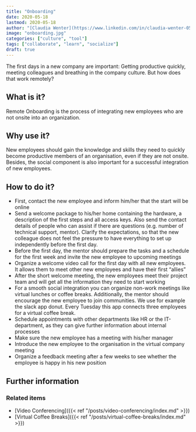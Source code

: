 ```yaml
---
title: "Onboarding"
date: 2020-05-18
lastmod: 2020-05-18
author: "[Claudia Wenter](https://www.linkedin.com/in/claudia-wenter-059306139/)"
image: "onboarding.jpg"
categories: ["culture", "tool"]
tags: ["collaborate", "learn", "socialize"]
draft: true
---
```


The first days in a new company are important: Getting productive quickly, meeting colleagues and breathing in the company culture. But how does that work remotely?

<!--more-->

## What is it?

Remote Onboarding is the process of integrating new employees who are not onsite into an organization.

## Why use it?

New employees should gain the knowledge and skills they need to quickly become productive members of an organisation, even if they are not onsite. Besides, the social component is also important for a successful integration of new employees.

## How to do it?

* First, contact the new employee and inform him/her that the start will be online
* Send a welcome package to his/her home containing the hardware, a description of the first steps and all access keys. Also send the contact details of people who can assist if there are questions (e.g. number of technical support, mentor). Clarify the expectations, so that the new colleague does not feel the pressure to have everything to set up independently before the first day.
* Before the first day, the mentor should prepare the tasks and a schedule for the first week and invite the new employee to upcoming meetings
* Organize a welcome video call for the first day with all new employees. It allows them to meet other new employees and have their first “allies”
* After the short welcome meeting, the new employees meet their project team and will get all the information they need to start working
* For a smooth social integration you can organize non-work meetings like virtual lunches or coffee breaks. Additionally, the mentor should encourage the new employee to join communities. We use for example the slack app donut. Every Tuesday this app connects three employees for a virtual coffee break.
* Schedule appointments with other departments like HR or the IT-department, as they can give further information about internal processes
* Make sure the new employee has a meeting with his/her manager
* Introduce the new employee to the organisation in the virtual company meeting
* Organize a feedback meeting after a few weeks to see whether the employee is happy in his new position

## Further information

### Related items

* [Video Conferencing]({{< ref "/posts/video-conferencing/index.md" >}})
* [Virtual Coffee Breaks]({{< ref "/posts/virtual-coffee-breaks/index.md" >}})
